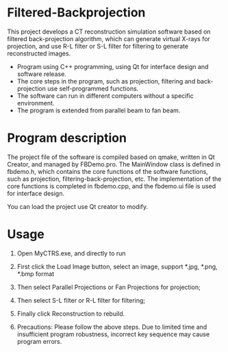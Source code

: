 # Filtered-Backprojection

This project develops a CT reconstruction simulation software based on filtered back-projection algorithm, which can generate virtual X-rays for projection, and use R-L filter or S-L filter for filtering to generate reconstructed images.

- Program using C++ programming, using Qt for interface design and software release.
- The core steps in the program, such as projection, filtering and back-projection use self-programmed functions.
- The software can run in different computers without a specific environment.
- The program is extended from parallel beam to fan beam.

# Program description

The project file of the software is compiled based on qmake, written in Qt Creator, and managed by FBDemo.pro. The MainWindow class is defined in fbdemo.h, which contains the core functions of the software functions, such as projection, filtering-back-projection, etc. The implementation of the core functions is completed in fbdemo.cpp, and the fbdemo.ui file is used for interface design. 

You can load the project use Qt creator to modify.

# Usage

1. Open MyCTRS.exe, and directly to run
2. First click the Load Image button, select an image, support *.jpg, *.png, *.bmp format
3. Then select Parallel Projections or Fan Projections for projection;
4. Then select S-L filter or R-L filter for filtering;
5. Finally click Reconstruction to rebuild.

6. Precautions: Please follow the above steps. Due to limited time and insufficient program robustness, incorrect key sequence may cause program errors.

